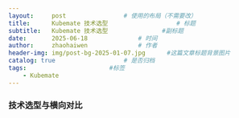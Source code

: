 ```yaml
---
layout:     post   				# 使用的布局（不需要改）
title:      Kubemate 技术选型            		# 标题 
subtitle:   Kubemate 技术选型 				#副标题
date:       2025-06-18				# 时间
author:     zhaohaiwen 				# 作者
header-img: img/post-bg-2025-01-07.jpg		#这篇文章标题背景图片
catalog: true 					# 是否归档
tags:						#标签
    - Kubemate
---
```

### 技术选型与横向对比
